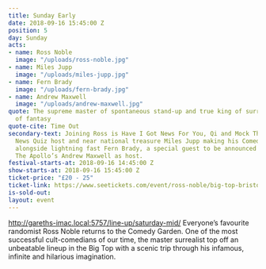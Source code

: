 ```yaml
---
title: Sunday Early
date: 2018-09-16 15:45:00 Z
position: 5
day: Sunday
acts:
- name: Ross Noble
  image: "/uploads/ross-noble.jpg"
- name: Miles Jupp
  image: "/uploads/miles-jupp.jpg"
- name: Fern Brady
  image: "/uploads/fern-brady.jpg"
- name: Andrew Maxwell
  image: "/uploads/andrew-maxwell.jpg"
quote: The supreme master of spontaneous stand-up and true king of surreal flights
  of fantasy
quote-cite: Time Out
secondary-text: Joining Ross is Have I Got News For You, Qi and Mock The Week regular,
  News Quiz host and near national treasure Miles Jupp making his Comedy Garden debut
  alongside lightning fast Fern Brady, a special guest to be announced and Live At
  The Apollo’s Andrew Maxwell as host.
festival-starts-at: 2018-09-16 14:45:00 Z
show-starts-at: 2018-09-16 15:45:00 Z
ticket-price: "£20 - 25"
ticket-link: https://www.seetickets.com/event/ross-noble/big-top-bristol-comedy-garden/1224647
is-sold-out: 
layout: event
---
```

http://gareths-imac.local:5757/line-up/saturday-mid/
Everyone’s favourite randomist Ross Noble returns to the Comedy Garden. One of the most successful cult-comedians of our time, the master surrealist top off an unbeatable lineup in the Big Top with a scenic trip through his infamous, infinite and hilarious imagination.